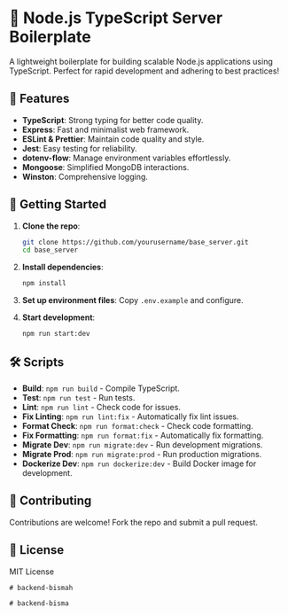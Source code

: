 # 🚀 Node.js TypeScript Server Boilerplate

A lightweight boilerplate for building scalable Node.js applications using TypeScript. Perfect for rapid development and adhering to best practices!

## 🌟 Features

- **TypeScript**: Strong typing for better code quality.
- **Express**: Fast and minimalist web framework.
- **ESLint & Prettier**: Maintain code quality and style.
- **Jest**: Easy testing for reliability.
- **dotenv-flow**: Manage environment variables effortlessly.
- **Mongoose**: Simplified MongoDB interactions.
- **Winston**: Comprehensive logging.

## 🚀 Getting Started

1. **Clone the repo**:
   ```bash
   git clone https://github.com/yourusername/base_server.git
   cd base_server
   ```

2. **Install dependencies**:
   ```bash
   npm install
   ```

3. **Set up environment files**:
   Copy `.env.example` and configure.

4. **Start development**:
   ```bash
   npm run start:dev
   ```

## 🛠️ Scripts

- **Build**: `npm run build` - Compile TypeScript.
- **Test**: `npm run test` - Run tests.
- **Lint**: `npm run lint` - Check code for issues.
- **Fix Linting**: `npm run lint:fix` - Automatically fix lint issues.
- **Format Check**: `npm run format:check` - Check code formatting.
- **Fix Formatting**: `npm run format:fix` - Automatically fix formatting.
- **Migrate Dev**: `npm run migrate:dev` - Run development migrations.
- **Migrate Prod**: `npm run migrate:prod` - Run production migrations.
- **Dockerize Dev**: `npm run dockerize:dev` - Build Docker image for development.

## 🤝 Contributing

Contributions are welcome! Fork the repo and submit a pull request.

## 📜 License

MIT License
```
#   b a c k e n d - b i s m a h  
 #   b a c k e n d - b i s m a  
 